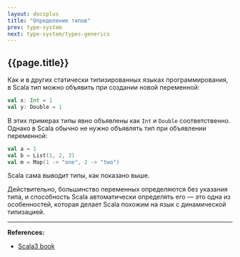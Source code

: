 ```yaml
---
layout: docsplus
title: "Определение типов"
prev: type-system
next: type-system/types-generics
---
```


## {{page.title}}

Как и в других статически типизированных языках программирования, в Scala тип можно объявить при создании новой переменной:

```scala
val x: Int = 1
val y: Double = 1
```

В этих примерах типы явно объявлены как `Int` и `Double` соответственно. 
Однако в Scala обычно не нужно объявлять тип при объявлении переменной:

```scala mdoc
val a = 1
val b = List(1, 2, 3)
val m = Map(1 -> "one", 2 -> "two")
```

Scala сама выводит типы, как показано выше.

Действительно, большинство переменных определяются без указания типа, 
и способность Scala автоматически определять его — 
это одна из особенностей, которая делает Scala похожим на язык с динамической типизацией.


---

**References:**
- [Scala3 book](https://docs.scala-lang.org/scala3/book/types-inferred.html)
